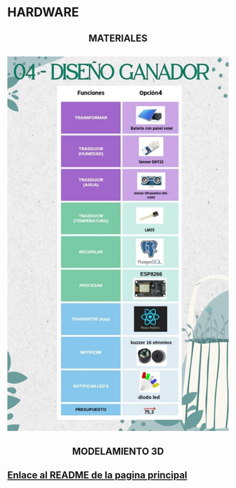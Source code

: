 <h1>HARDWARE</h1>
<h2 align="center">MATERIALES<h2>
<p align="center"><img src="../Imagenes/I_Hardware/materiales.jpeg"  /></p>
<h2 align="center">MODELAMIENTO 3D<h2>



<a href="../README.md">Enlace al README de la pagina principal</a>
